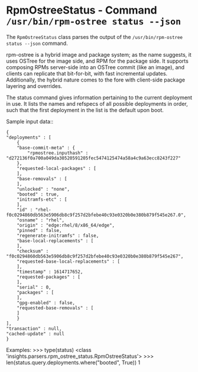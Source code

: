 RpmOstreeStatus - Command ``/usr/bin/rpm-ostree status --json``
===============================================================

The ``RpmOstreeStatus`` class parses the output of the ``/usr/bin/rpm-ostree status --json`` command.

rpm-ostree is a hybrid image and package system; as the name suggests, it
uses OSTree for the image side, and RPM for the package side. It supports
composing RPMs server-side into an OSTree commit (like an image), and clients
can replicate that bit-for-bit, with fast incremental updates. Additionally,
the hybrid nature comes to the fore with client-side package layering and
overrides.

The status command gives information pertaining to the current deployment in
use. It lists the names and refspecs of all possible deployments in order,
such that the first deployment in the list is the default upon boot.

Sample input data::

    {
    "deployments" : [
        {
        "base-commit-meta" : {
            "rpmostree.inputhash" : "d272136f0a700a049da30520591205fec5474125474a58a4c9a63ecc8243f227"
        },
        "requested-local-packages" : [
        ],
        "base-removals" : [
        ],
        "unlocked" : "none",
        "booted" : true,
        "initramfs-etc" : [
        ],
        "id" : "rhel-f0c0294860db563e5906db8c9f257d2bfebe40c93e0320b0e380b879f545e267.0",
        "osname" : "rhel",
        "origin" : "edge:rhel/8/x86_64/edge",
        "pinned" : false,
        "regenerate-initramfs" : false,
        "base-local-replacements" : [
        ],
        "checksum" : "f0c0294860db563e5906db8c9f257d2bfebe40c93e0320b0e380b879f545e267",
        "requested-base-local-replacements" : [
        ],
        "timestamp" : 1614717652,
        "requested-packages" : [
        ],
        "serial" : 0,
        "packages" : [
        ],
        "gpg-enabled" : false,
        "requested-base-removals" : [
        ]
        }
    ],
    "transaction" : null,
    "cached-update" : null
    }

Examples:
    >>> type(status)
    <class 'insights.parsers.rpm_ostree_status.RpmOstreeStatus'>
    >>> len(status.query.deployments.where("booted", True))
    1